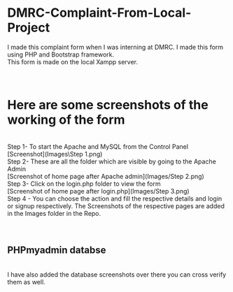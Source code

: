 # DMRC-Complaint-From-Local-Project
I made this complaint form when I was interning at DMRC. I made this form using PHP and Bootstrap framework.
<br>
This form is made on the local Xampp server.
<br>
<br>
<br>
# Here are some screenshots of the working of the form
<br>
Step 1- To start the Apache and MySQL from the Control Panel
<br>
[Screenshot](Images\Step 1.png)
<br>
Step 2- These are all the folder which are visible by going to the Apache Admin
<br>
[Screenshot of home page after Apache admin](Images/Step 2.png)
<br>
Step 3- Click on the login.php folder to view the form
<br>
[Screenshot of home page after login.php](Images/Step 3.png)
<br>
Step 4 - You can choose the action and fill the respective details and login or signup respectively. The Screenshots of the respective pages are added in the Images folder in the Repo.
<br>
<br>
<br>
<h2>PHPmyadmin databse</h2> 
<br>
I have also added the database screenshots over there you can cross verify them as well.
